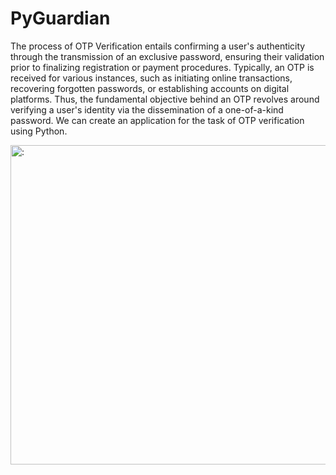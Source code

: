 
# PyGuardian

The process of OTP Verification entails confirming a user's authenticity through the transmission of an exclusive password, ensuring their validation prior to finalizing registration or payment procedures. Typically, an OTP is received for various instances, such as initiating online transactions, recovering forgotten passwords, or establishing accounts on digital platforms. Thus, the fundamental objective behind an OTP revolves around verifying a user's identity via the dissemination of a one-of-a-kind password.
We can create an application for the task of OTP verification using Python.



<img width="511" alt=":" src="https://github.com/saatvik25/DATA-STRUCTURE-AND-ALGORITHM/assets/74640208/972a383a-daf4-46c7-8df7-5a69a7d9426a">
